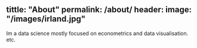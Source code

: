 
tittle: "About"
permalink: /about/
header:
  image: "/images/irland.jpg"
---

Im a data science mostly focused on econometrics and data visualisation. etc.
